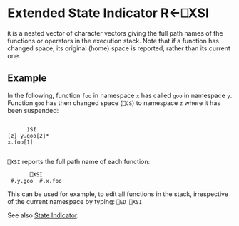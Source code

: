 <!-- Hidden search keywords -->
<div style="display: none;">
  ⎕XSI XSI
</div>






<h1 class="heading"><span class="name">Extended State Indicator</span> <span class="command">R←⎕XSI</span></h1>



`R` is a nested vector of character vectors giving the full path names of the functions or operators in the execution stack. Note that if a function has changed space, its original (home) space is reported, rather than its current one.


<h2 class="example">Example</h2>


In the following, function `foo` in namespace `x` has called `goo` in namespace `y`.  Function `goo` has then changed space (`⎕CS`) to namespace `z` where it has been suspended:
```apl
 
      )SI
[z] y.goo[2]*
x.foo[1]
 
```



`⎕XSI` reports the full path name of each function:
```apl
       ⎕XSI
 #.y.goo  #.x.foo
```


This can be used for example, to edit all functions in the stack, irrespective of the current namespace by typing:    `⎕ED ⎕XSI`


See also [State Indicator](si.md).



